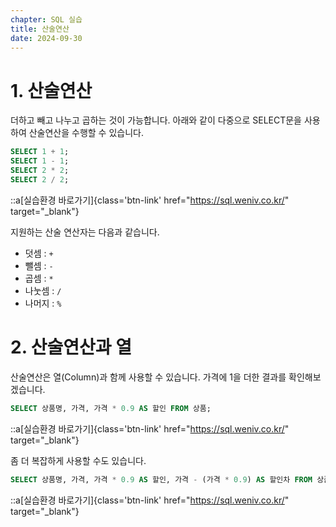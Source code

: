 ```yaml
---
chapter: SQL 실습
title: 산술연산
date: 2024-09-30
---
```


# 1. 산술연산

더하고 빼고 나누고 곱하는 것이 가능합니다. 아래와 같이 다중으로 SELECT문을 사용하여 산술연산을 수행할 수 있습니다.

```sql
SELECT 1 + 1;
SELECT 1 - 1;
SELECT 2 * 2;
SELECT 2 / 2;
```
::a[실습환경 바로가기]{class='btn-link' href="https://sql.weniv.co.kr/" target="\_blank"}

지원하는 산술 연산자는 다음과 같습니다.

- 덧셈 : `+`
- 뺄셈 : `-`
- 곱셈 : `*`
- 나눗셈 : `/`
- 나머지 : `%`

# 2. 산술연산과 열

산술연산은 열(Column)과 함께 사용할 수 있습니다. 가격에 1을 더한 결과를 확인해보겠습니다.

```sql
SELECT 상품명, 가격, 가격 * 0.9 AS 할인 FROM 상품;
```
::a[실습환경 바로가기]{class='btn-link' href="https://sql.weniv.co.kr/" target="\_blank"}

좀 더 복잡하게 사용할 수도 있습니다.

```sql
SELECT 상품명, 가격, 가격 * 0.9 AS 할인, 가격 - (가격 * 0.9) AS 할인차 FROM 상품;
```
::a[실습환경 바로가기]{class='btn-link' href="https://sql.weniv.co.kr/" target="\_blank"}

